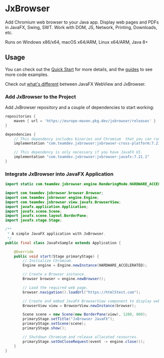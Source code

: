 # JxBrowser

Add Chromium web browser to your Java app.
Display web pages and PDFs in JavaFX, Swing, SWT.
Work with DOM, JS, Network, Printing, Downloads, etc.

Runs on Windows x86/x64, macOS x64/ARM, Linux x64/ARM, Java 8+

## Usage

You can check out the [Quick Start](https://jxbrowser-support.teamdev.com/docs/quickstart/#quick-start) for more
details,
and the [guides](https://jxbrowser-support.teamdev.com/docs/guides/engine.html) to see more code examples.

Check out [what's different](https://jxbrowser-support.teamdev.com/2021/12/02/jxbrowser-and-javafx-webview.html)
between JavaFX WebView and JxBrowser.

### Add JxBrowser to the Project

Add JxBrowser repository and a couple of dependencies to start working:

```groovy
repositories {
    maven { url = 'https://europe-maven.pkg.dev/jxbrowser/releases' }
}

dependencies {
    // This dependency includes binaries and Chromium  that you can run without having UI.
    implementation "com.teamdev.jxbrowser:jxbrowser-cross-platform:7.21.1"

    // This dependency is only necessary if you have JavaFX UI.  
    implementation "com.teamdev.jxbrowser:jxbrowser-javafx:7.21.1"
}
```

### Integrate JxBrowser into JavaFX Application

```java
import static com.teamdev.jxbrowser.engine.RenderingMode.HARDWARE_ACCELERATED;

import com.teamdev.jxbrowser.browser.Browser;
import com.teamdev.jxbrowser.engine.Engine;
import com.teamdev.jxbrowser.view.javafx.BrowserView;
import javafx.application.Application;
import javafx.scene.Scene;
import javafx.scene.layout.BorderPane;
import javafx.stage.Stage;

/**
 * A simple JavaFX application with JxBrowser.
 */
public final class JavaFxSample extends Application {

    @Override
    public void start(Stage primaryStage) {
        // Initialize Chromium.
        Engine engine = Engine.newInstance(HARDWARE_ACCELERATED);

        // Create a Browser instance.
        Browser browser = engine.newBrowser();

        // Load the required web page.
        browser.navigation().loadUrl("https://html5test.com");

        // Create and embed JavaFX BrowserView component to display web content.
        BrowserView view = BrowserView.newInstance(browser);

        Scene scene = new Scene(new BorderPane(view), 1280, 800);
        primaryStage.setTitle("JxBrowser JavaFX");
        primaryStage.setScene(scene);
        primaryStage.show();

        // Shutdown Chromium and release allocated resources.
        primaryStage.setOnCloseRequest(event -> engine.close());
    }
}
```
